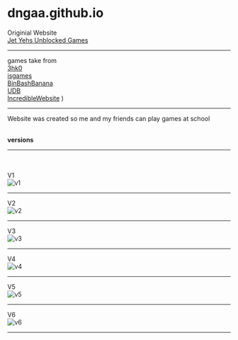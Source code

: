 # dngaa.github.io
Originial Website <br>
[Jet Yehs Unblocked Games](https://jetyehsunblocked.codehs.me/) <br><hr>

games take from <br>
[3hk0](https://github.com/3kh0/3kh0.github.io) <br>
[isgames](https://github.com/isgames/isgames.github.io) <br>
[BinBashBanana](https://github.com/BinBashBanana/gfiles) <br>
[UDB](https://github.com/unblockeddatabase) <br>
[IncredibleWebsite](https://github.com/incrediblewebsite)
)<hr>

Website was created so me and my friends can play games at school <br><br>

<b>versions</b> <hr><br><br>
V1<br>
![v1](img/archive/v1)<br><hr>
V2<br>
![v2](img/archive/v2)<br><hr>
V3<br>
![v3](img/archive/v3)<br><hr>
V4<br>
![v4](img/archive/v4)<br><hr>
V5<br>
![v5](img/archive/v5)<br><hr>
V6<br>
![v6](img/archive/v6)<br><hr>
